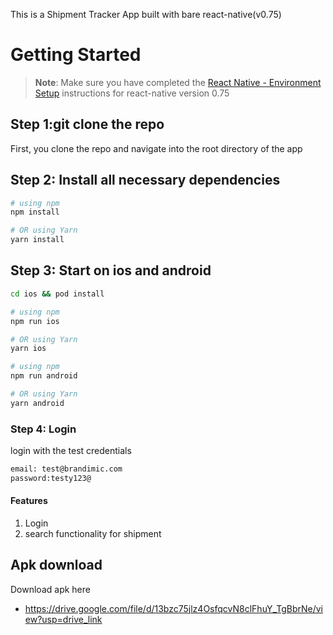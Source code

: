 This is a Shipment Tracker App built with bare react-native(v0.75)

# Getting Started

>**Note**: Make sure you have completed the [React Native - Environment Setup](https://reactnative.dev/docs/environment-setup) instructions for react-native version 0.75

## Step 1:git clone the repo 

First, you clone the repo and navigate into the root directory of the app

## Step 2: Install all necessary dependencies
```bash
# using npm
npm install

# OR using Yarn
yarn install
```

## Step 3: Start on ios and android
```bash
cd ios && pod install

# using npm
npm run ios

# OR using Yarn
yarn ios

# using npm
npm run android

# OR using Yarn
yarn android

```

### Step 4: Login
login with the test credentials

```bash
email: test@brandimic.com
password:testy123@
```

#### Features
1. Login
2. search functionality for shipment

## Apk download
Download apk here
- https://drive.google.com/file/d/13bzc75jlz4OsfqcvN8clFhuY_TgBbrNe/view?usp=drive_link
